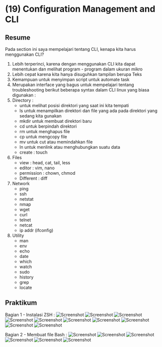 # **(19) Configuration Management and CLI**

## **Resume**
Pada section ini saya mempelajari tentang CLI, kenapa kita harus menggunakan CLI?
1. Lebih terperinci, karena dengan menggunakan CLI kita dapat menentukan dan melihat program - program dalam ukuran mikro
2. Lebih cepat karena kita hanya disuguhkan tampilan berupa Teks
3. Kemampuan untuk menyimpan script untuk automate task
4. Merupakan interface yang bagus untuk mempelajari tentang troubleshooting
berikut beberapa syntax dalam CLI linux yang biasa digunakan :
1. Directory :
    - untuk melihat posisi direktori yang saat ini kita tempati
    - ls untuk menampilkan direktori dan file yang ada pada direktori yang sedang kita gunakan
    - mkdir untuk membuat direktori baru
    - cd untuk berpindah direktori
    - rm untuk menghapus file
    - cp untuk mengcopy file
    - mv untuk cut atau memindahkan file
    - ln untuk menlink atau menghubungkan suatu data
    - create : touch
2. Files
    - view : head, cat, tail, less
    - editor : vim, nano
    - permission : chown, chmod
    - Different : diff
3. Network
    - ping
    - ssh
    - netstat
    - nmap
    - wget
    - curl
    - telnet
    - netcat
    - ip addr (ifconfig)
4. Utility
    - man
    - env
    - echo
    - date
    - which
    - watch
    - sudo
    - history
    - grep
    - locate


## **Praktikum**
Bagian 1 - Instalasi ZSH :
![Screenshot](https://github.com/RakhaRafifA/Java-Spring-Boot_Rakha-Rafif-Arifin/blob/4cad25cc9f2b65b0a19c45b2ad91a88904f3b0a3/19_Configuration%20Management%20and%20CLI/praktikum/bagian%201/Screenshot1%20-%20activate%20subsystem%20for%20linux.PNG)
![Screenshot](https://github.com/RakhaRafifA/Java-Spring-Boot_Rakha-Rafif-Arifin/blob/4cad25cc9f2b65b0a19c45b2ad91a88904f3b0a3/19_Configuration%20Management%20and%20CLI/praktikum/bagian%201/Screenshot2%20-%20update%20and%20upgrade%20debian.PNG)
![Screenshot](https://github.com/RakhaRafifA/Java-Spring-Boot_Rakha-Rafif-Arifin/blob/4cad25cc9f2b65b0a19c45b2ad91a88904f3b0a3/19_Configuration%20Management%20and%20CLI/praktikum/bagian%201/Screenshot3%20-%20install%20zsh.PNG)
![Screenshot](https://github.com/RakhaRafifA/Java-Spring-Boot_Rakha-Rafif-Arifin/blob/4cad25cc9f2b65b0a19c45b2ad91a88904f3b0a3/19_Configuration%20Management%20and%20CLI/praktikum/bagian%201/Screenshot4%20-%20konfigurasi%20awal%20zsh.PNG)
![Screenshot](https://github.com/RakhaRafifA/Java-Spring-Boot_Rakha-Rafif-Arifin/blob/4cad25cc9f2b65b0a19c45b2ad91a88904f3b0a3/19_Configuration%20Management%20and%20CLI/praktikum/bagian%201/Screenshot5%20-%20install%20curl.PNG)
![Screenshot](https://github.com/RakhaRafifA/Java-Spring-Boot_Rakha-Rafif-Arifin/blob/4cad25cc9f2b65b0a19c45b2ad91a88904f3b0a3/19_Configuration%20Management%20and%20CLI/praktikum/bagian%201/Screenshot6%20-%20Install%20git.PNG)
![Screenshot](https://github.com/RakhaRafifA/Java-Spring-Boot_Rakha-Rafif-Arifin/blob/4cad25cc9f2b65b0a19c45b2ad91a88904f3b0a3/19_Configuration%20Management%20and%20CLI/praktikum/bagian%201/Screenshot7%20-%20Install%20oh%20my%20zsh.PNG)
![Screenshot](https://github.com/RakhaRafifA/Java-Spring-Boot_Rakha-Rafif-Arifin/blob/4cad25cc9f2b65b0a19c45b2ad91a88904f3b0a3/19_Configuration%20Management%20and%20CLI/praktikum/bagian%201/Screenshot8%20-%20Install%20Spaceship.PNG)
![Screenshot](https://github.com/RakhaRafifA/Java-Spring-Boot_Rakha-Rafif-Arifin/blob/4cad25cc9f2b65b0a19c45b2ad91a88904f3b0a3/19_Configuration%20Management%20and%20CLI/praktikum/bagian%201/Screenshot9%20-%20update%20configuration.PNG)
![Screenshot](https://github.com/RakhaRafifA/Java-Spring-Boot_Rakha-Rafif-Arifin/blob/4cad25cc9f2b65b0a19c45b2ad91a88904f3b0a3/19_Configuration%20Management%20and%20CLI/praktikum/bagian%201/Screenshot10%20-%20install%20font%20firacode.PNG)

Bagian 2 - Membuat file Bash :
![Screenshot](https://github.com/RakhaRafifA/Java-Spring-Boot_Rakha-Rafif-Arifin/blob/4cad25cc9f2b65b0a19c45b2ad91a88904f3b0a3/19_Configuration%20Management%20and%20CLI/praktikum/bagian%202/Screenshot%201%20-%20mambuat%20folder,%20file.txt%20dan%20file%20bash.png)
![Screenshot](https://github.com/RakhaRafifA/Java-Spring-Boot_Rakha-Rafif-Arifin/blob/4cad25cc9f2b65b0a19c45b2ad91a88904f3b0a3/19_Configuration%20Management%20and%20CLI/praktikum/bagian%202/Screenshot%202%20-%20mambuat%20facebook.txt.png)
![Screenshot](https://github.com/RakhaRafifA/Java-Spring-Boot_Rakha-Rafif-Arifin/blob/4cad25cc9f2b65b0a19c45b2ad91a88904f3b0a3/19_Configuration%20Management%20and%20CLI/praktikum/bagian%202/Screenshot%203%20-%20mambuat%20linkedin.txt.png)
![Screenshot](https://github.com/RakhaRafifA/Java-Spring-Boot_Rakha-Rafif-Arifin/blob/4cad25cc9f2b65b0a19c45b2ad91a88904f3b0a3/19_Configuration%20Management%20and%20CLI/praktikum/bagian%202/Screenshot%204%20-%20mambuat%20list_of_my_friends.txt.png)
![Screenshot](https://github.com/RakhaRafifA/Java-Spring-Boot_Rakha-Rafif-Arifin/blob/4cad25cc9f2b65b0a19c45b2ad91a88904f3b0a3/19_Configuration%20Management%20and%20CLI/praktikum/bagian%202/Screenshot%205%20-%20isi%20file%20bash.png)
![Screenshot](https://github.com/RakhaRafifA/Java-Spring-Boot_Rakha-Rafif-Arifin/blob/4cad25cc9f2b65b0a19c45b2ad91a88904f3b0a3/19_Configuration%20Management%20and%20CLI/praktikum/bagian%202/Screenshot%206%20-%20hasil%20test.png)